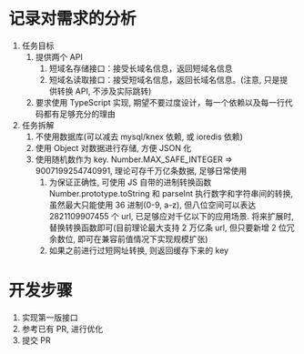 # 记录对需求的分析

1.  任务目标
    1.  提供两个 API
        1.  短域名存储接口：接受长域名信息，返回短域名信息
        2.  短域名读取接口：接受短域名信息，返回长域名信息。(注意, 只是提供转换 API, 不涉及实际跳转)
    2.  要求使用 TypeScript 实现, 期望不要过度设计，每一个依赖以及每一行代码都有足够充分的理由
2.  任务拆解
    1.  不使用数据库(可以减去 mysql/knex 依赖, 或 ioredis 依赖)
    2.  使用 Object 对数据进行存储, 方便 JSON 化
    3.  使用随机数作为 key. Number.MAX_SAFE_INTEGER => 9007199254740991, 理论可存千万亿条数据, 足够日常使用
        1.  为保证正确性, 可使用 JS 自带的进制转换函数 Number.prototype.toString 和 parseInt 执行数字和字符串间的转换, 虽然最大只能使用 36 进制(0-9, a-z), 但八位空间可以表达 2821109907455 个 url, 已足够应对千亿以下的应用场景. 将来扩展时, 替换转换函数即可(目前理论最大支持 2 万亿条 url, 但只要新增 2 位冗余数位, 即可在兼容前值情况下实现规模扩张)
        2.  如果之前进行过短网址转换, 则返回缓存下来的 key

# 开发步骤

1.  实现第一版接口
2.  参考已有 PR, 进行优化
3.  提交 PR
